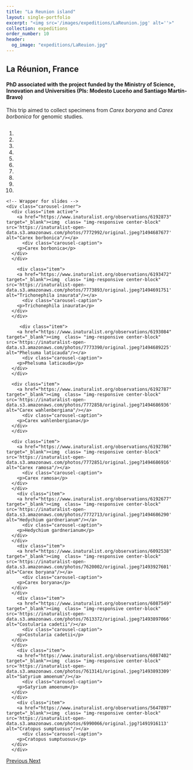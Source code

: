 ```yaml
---
title: "La Reunion island"
layout: single-portfolio
excerpt: "<img src='/images/expeditions/LaReunion.jpg' alt=''>"
collection: expeditions
order_number: 10
header: 
  og_image: "expeditions/LaReuion.jpg"
---
```

<h2>La Réunion, France</h2>
<h4>PhD associated with the project funded by the Ministry of Science, Innovation and Universities (PIs: Modesto Luceño and Santiago Martín-Bravo)</h4>

This trip aimed to collect specimens from <i>Carex boryana</i> and <i>Carex borbonica</i> for genomic studies.


<head>
  <meta charset="utf-8">
  <meta name="viewport" content="width=device-width, initial-scale=1">
  <link rel="stylesheet" href="https://maxcdn.bootstrapcdn.com/bootstrap/3.4.1/css/bootstrap.min.css">
  <script src="https://ajax.googleapis.com/ajax/libs/jquery/3.5.1/jquery.min.js"></script>
  <script src="https://maxcdn.bootstrapcdn.com/bootstrap/3.4.1/js/bootstrap.min.js"></script>
  
   <style>
 .carousel-inner > .item > img,
 .carousel-inner > .item > a > img {
     display: block;
     max-width: 100%;
     height: 400px !important;
 }
 </style>
 
</head>

  <div id="myCarousel" class="carousel slide" data-ride="carousel" style="align-content: center">
    <!-- Indicators -->
    <ol class="carousel-indicators">
      <li data-target="#myCarousel" data-slide-to="0" class="active"></li>
      <li data-target="#myCarousel" data-slide-to="1"></li>
      <li data-target="#myCarousel" data-slide-to="2"></li>
	  <li data-target="#myCarousel" data-slide-to="3"></li>
	  <li data-target="#myCarousel" data-slide-to="4"></li>
	  <li data-target="#myCarousel" data-slide-to="5"></li>
      <li data-target="#myCarousel" data-slide-to="6"></li>
      <li data-target="#myCarousel" data-slide-to="7"></li>
	  <li data-target="#myCarousel" data-slide-to="8"></li>
	  <li data-target="#myCarousel" data-slide-to="9"></li>
    </ol>

    <!-- Wrapper for slides -->
    <div class="carousel-inner">
      <div class="item active">
        <a href="https://www.inaturalist.org/observations/6192873" target="_blank"><img  class= "img-responsive center-block" src='https://inaturalist-open-data.s3.amazonaws.com/photos/7772992/original.jpeg?1494687677' alt="Carex borbonica"/></a>
		  <div class="carousel-caption">
        <p>Carex borbonica</p>
      </div>
      </div>
		
		<div class="item">
        <a href="https://www.inaturalist.org/observations/6193472" target="_blank"><img  class= "img-responsive center-block" src='https://inaturalist-open-data.s3.amazonaws.com/photos/7773893/original.jpeg?1494691751' alt="Trichonephila inaurata"/></a>
		  <div class="carousel-caption">
        <p>Trichonephila inaurata</p>
      </div>
      </div>
		
		 <div class="item">
        <a href="https://www.inaturalist.org/observations/6193084" target="_blank"><img  class= "img-responsive center-block" src='https://inaturalist-open-data.s3.amazonaws.com/photos/7773390/original.jpeg?1494689225' alt="Phelsuma laticauda"/></a>
		  <div class="carousel-caption">
        <p>Phelsuma laticauda</p>
      </div>
      </div>

      <div class="item">
        <a href="https://www.inaturalist.org/observations/6192787" target="_blank"><img  class= "img-responsive center-block" src='https://inaturalist-open-data.s3.amazonaws.com/photos/7772858/original.jpeg?1494686936' alt="Carex wahlenbergiana"/></a>
		  <div class="carousel-caption">
        <p>Carex wahlenbergiana</p>
      </div>
      </div>
    
      <div class="item">
        <a href="https://www.inaturalist.org/observations/6192786" target="_blank"><img  class= "img-responsive center-block" src='https://inaturalist-open-data.s3.amazonaws.com/photos/7772851/original.jpeg?1494686916' alt="Carex ramosa"/></a>
		  <div class="carousel-caption">
        <p>Carex ramosa</p>
      </div>
      </div>
		<div class="item">
        <a href="https://www.inaturalist.org/observations/6192677" target="_blank"><img  class= "img-responsive center-block" src='https://inaturalist-open-data.s3.amazonaws.com/photos/7772713/original.jpeg?1494686290' alt="Hedychium gardnerianum"/></a>
		  <div class="carousel-caption">
        <p>Hedychium gardnerianum</p>
      </div>
      </div>
		<div class="item">
        <a href="https://www.inaturalist.org/observations/6092538" target="_blank"><img  class= "img-responsive center-block" src='https://inaturalist-open-data.s3.amazonaws.com/photos/7620002/original.jpeg?1493927601' alt="Carex boryana"/></a>
		  <div class="carousel-caption">
        <p>Carex boryana</p>
      </div>
      </div>
		<div class="item">
        <a href="https://www.inaturalist.org/observations/6087549" target="_blank"><img  class= "img-responsive center-block" src='https://inaturalist-open-data.s3.amazonaws.com/photos/7613372/original.jpeg?1493897066' alt="Costularia cadetii"/></a>
		  <div class="carousel-caption">
        <p>Costularia cadetii</p>
      </div>
      </div>
		<div class="item">
        <a href="https://www.inaturalist.org/observations/6087402" target="_blank"><img  class= "img-responsive center-block" src='https://inaturalist-open-data.s3.amazonaws.com/photos/7613141/original.jpeg?1493893309' alt="Satyrium amoenum"/></a>
		  <div class="carousel-caption">
        <p>Satyrium amoenum</p>
      </div>
      </div>
		<div class="item">
        <a href="https://www.inaturalist.org/observations/5647897" target="_blank"><img  class= "img-responsive center-block" src='https://inaturalist-open-data.s3.amazonaws.com/photos/6990066/original.jpg?1491916113' alt="Cratopus sumptuosus"/></a>
		  <div class="carousel-caption">
        <p>Cratopus sumptuosus</p>
      </div>
      </div>
  <!-- Left and right controls -->
  <a class="left carousel-control" href="#myCarousel" data-slide="prev">
    <span class="glyphicon glyphicon-chevron-left"></span>
    <span class="sr-only">Previous</span>
  </a>
  <a class="right carousel-control" href="#myCarousel" data-slide="next">
    <span class="glyphicon glyphicon-chevron-right"></span>
    <span class="sr-only">Next</span>
  </a>
</div>
      </div>